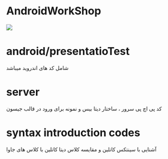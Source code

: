 # AndroidWorkShop
![](https://developer.android.com/static/images/kotlin/hero.svg)



# android/presentatioTest
شامل کد های اندروید میباشد 

# server
کد پی اچ پی سرور ، ساختار دیتا بیس و نمونه برای ورود در قالب جیسون

# syntax introduction codes
آشنایی با سینتکس کاتلین و مقایسه کلاس دیتا کاتلین با کلاس های جاوا

